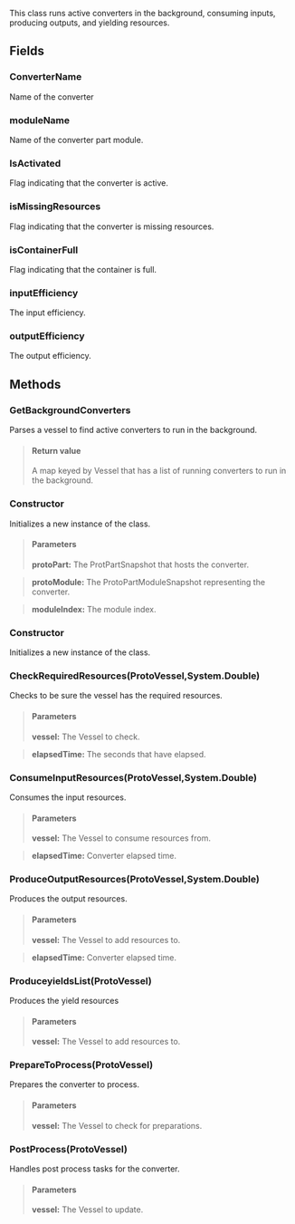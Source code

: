             
This class runs active converters in the background, consuming inputs, producing outputs, and yielding resources.
        
## Fields

### ConverterName
Name of the converter
### moduleName
Name of the converter part module.
### IsActivated
Flag indicating that the converter is active.
### isMissingResources
Flag indicating that the converter is missing resources.
### isContainerFull
Flag indicating that the container is full.
### inputEfficiency
The input efficiency.
### outputEfficiency
The output efficiency.
## Methods


### GetBackgroundConverters
Parses a vessel to find active converters to run in the background.
> #### Return value
> A map keyed by Vessel that has a list of running converters to run in the background.

### Constructor
Initializes a new instance of the class.
> #### Parameters
> **protoPart:** The ProtPartSnapshot that hosts the converter.

> **protoModule:** The ProtoPartModuleSnapshot representing the converter.

> **moduleIndex:** The module index.


### Constructor
Initializes a new instance of the class.

### CheckRequiredResources(ProtoVessel,System.Double)
Checks to be sure the vessel has the required resources.
> #### Parameters
> **vessel:** The Vessel to check.

> **elapsedTime:** The seconds that have elapsed.


### ConsumeInputResources(ProtoVessel,System.Double)
Consumes the input resources.
> #### Parameters
> **vessel:** The Vessel to consume resources from.

> **elapsedTime:** Converter elapsed time.


### ProduceOutputResources(ProtoVessel,System.Double)
Produces the output resources.
> #### Parameters
> **vessel:** The Vessel to add resources to.

> **elapsedTime:** Converter elapsed time.


### ProduceyieldsList(ProtoVessel)
Produces the yield resources
> #### Parameters
> **vessel:** The Vessel to add resources to.


### PrepareToProcess(ProtoVessel)
Prepares the converter to process.
> #### Parameters
> **vessel:** The Vessel to check for preparations.


### PostProcess(ProtoVessel)
Handles post process tasks for the converter.
> #### Parameters
> **vessel:** The Vessel to update.


